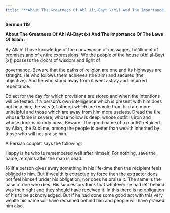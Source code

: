 ```yaml
---
title: "**About The Greatness Of Ahl Al\-Bayt \(x\) And The Importance Of The Laws Of Islam :**" 
---
```

**Sermon 119**

**About The Greatness Of Ahl Al\-Bayt \(x\) And The Importance Of The Laws Of Islam :**

By Allah\! I have knowledge of the conveyance of messages, fulfillment of promises and of entire expressions\. We the people of the house \(Ahl al\-Bayt \[x\]\) possess the doors of wisdom and light of

governance\. Beware that the paths of religion are one and its highways are straight\. He who follows them achieves \(the aim\) and secures \(the objective\)\. And he who stood away from it went astray and incurred repentance\.

Do act for the day for which provisions are stored and when the intentions will be tested\. If a person’s own intelligence which is present with him does not help him, the wits \(of others\) which are remote from him are more unhelpful and those which are away from him more useless\. Dread the fire whose flame is severe, whose hollow is deep, whose outfit is iron and whose drink is bloody puss\. Beware\! The good name of a man161 retained by Allah, the Sublime, among the people is better than wealth inherited by those who will not praise him\.

A Persian couplet says the following:

Happy is he who is remembered well after himself, For nothing, save the name, remains after the man is dead\.

161If a person gives away something in his life\-time then the recipient feels obliged to him\. But if wealth is extracted by force then the extractor does not feel himself under his obligation, nor does he praise it\. The same is the case of one who dies\. His successors think that whatever he had left behind was their right and they should have received it\. In this there is no obligation of his to be acknowledged\. But if he had done some good act with this very wealth his name will have remained behind him and people will have praised him also\.

<a id="page521"></a>

